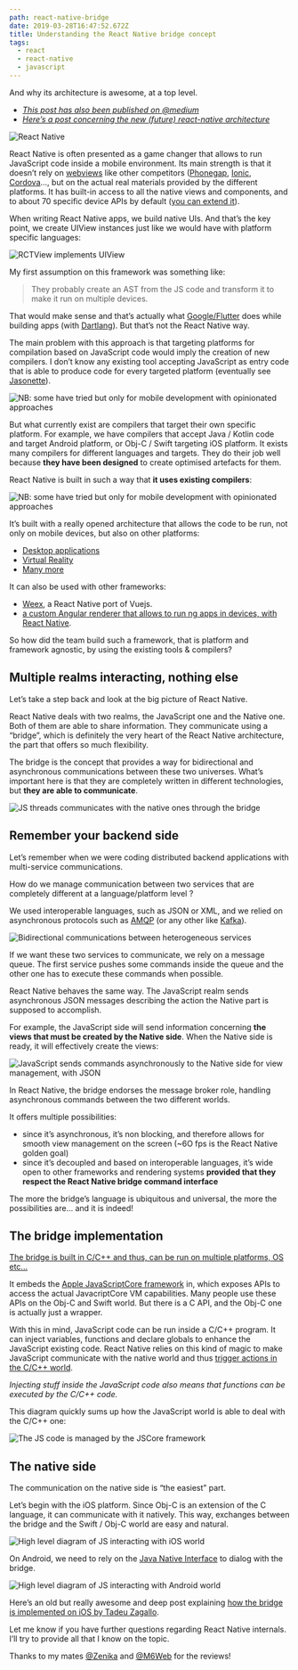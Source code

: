 ```yaml
---
path: react-native-bridge
date: 2019-03-28T16:47:52.672Z
title: Understanding the React Native bridge concept
tags:
  - react
  - react-native
  - javascript
---
```

And why its architecture is awesome, at a top level.

* _[This post has also been published on @medium](https://hackernoon.com/understanding-react-native-bridge-concept-e9526066ddb8)_
* _[Here’s a post concerning the new (future) react-native architecture](../react-native-new-architecture)_

![React Native](/assets/rn.png)

React Native is often presented as a game changer that allows to run JavaScript code inside a mobile environment. Its main strength is that it doesn’t rely on [webviews](https://www.telerik.com/platform-next-level) like other competitors ([Phonegap](https://phonegap.com/), [Ionic](https://ionicframework.com/), [Cordova](https://cordova.apache.org/)…, but on the actual real materials provided by the different platforms. It has built-in access to all the native views and components, and to about 70 specific device APIs by default ([you can extend it](https://facebook.github.io/react-native/docs/native-modules-ios.html)).

When writing React Native apps, we build native UIs. And that’s the key point, we create UIView instances just like we would have with platform specific languages:

![RCTView implements UIView](/assets/xcode.png)

My first assumption on this framework was something like:

> They probably create an AST from the JS code and transform it to make it run on multiple devices.

That would make sense and that’s actually what [Google/Flutter](https://docs.google.com/presentation/d/1cw7A4HbvM_Abv320rVgPVGiUP2msVs7tfGbkgdrTy0I/edit#slide=id.p) does while building apps (with [Dartlang](https://www.dartlang.org/)). But that’s not the React Native way.

The main problem with this approach is that targeting platforms for compilation based on JavaScript code would imply the creation of new compilers. I don’t know any existing tool accepting JavaScript as entry code that is able to produce code for every targeted platform (eventually see [Jasonette](https://jasonette.com/)).

![NB: some have tried but only for mobile development with opinionated approaches](/assets/compiler.png)

But what currently exist are compilers that target their own specific platform. For example, we have compilers that accept Java / Kotlin code and target Android platform, or Obj-C / Swift targeting iOS platform. It exists many compilers for different languages and targets. They do their job well because **they have been designed** to create optimised artefacts for them.

React Native is built in such a way that **it uses existing compilers**:

![NB: some have tried but only for mobile development with opinionated approaches](/assets/cross-compiler.png)

It’s built with a really opened architecture that allows the code to be run, not only on mobile devices, but also on other platforms:

* [Desktop applications](https://github.com/kusti8/proton-native)
* [Virtual Reality](https://facebook.github.io/react-360/)
* [Many more](https://news.ycombinator.com/item?id=16198843)

It can also be used with other frameworks:

* [Weex](https://github.com/alibaba/weex), a React Native port of Vuejs.
* [a custom Angular renderer that allows to run ng apps in devices, with React Native](https://github.com/angular/react-native-renderer).

So how did the team build such a framework, that is platform and framework agnostic, by using the existing tools & compilers?

## Multiple realms interacting, nothing else

Let’s take a step back and look at the big picture of React Native.

React Native deals with two realms, the JavaScript one and the Native one. Both of them are able to share information. They communicate using a “bridge”, which is definitely the very heart of the React Native architecture, the part that offers so much flexibility.

The bridge is the concept that provides a way for bidirectional and asynchronous communications between these two universes. What’s important here is that they are completely written in different technologies, but **they are able to communicate**.

![JS threads communicates with the native ones through the bridge](/assets/distributed.png)

## Remember your backend side

Let’s remember when we were coding distributed backend applications with multi-service communications.

How do we manage communication between two services that are completely different at a language/platform level ?

We used interoperable languages, such as JSON or XML, and we relied on asynchronous protocols such as [AMQP](https://www.amqp.org/about/what) (or any other like [Kafka](https://kafka.apache.org/)).

![Bidirectional communications between heterogeneous services](/assets/broker.png)

If we want these two services to communicate, we rely on a message queue. The first service pushes some commands inside the queue and the other one has to execute these commands when possible.

React Native behaves the same way. The JavaScript realm sends asynchronous JSON messages describing the action the Native part is supposed to accomplish.

For example, the JavaScript side will send information concerning **the views that must be created by the Native side**. When the Native side is ready, it will effectively create the views:

![JavaScript sends commands asynchronously to the Native side for view management, with JSON](/assets/bridge.png)

In React Native, the bridge endorses the message broker role, handling asynchronous commands between the two different worlds.

It offers multiple possibilities:

* since it’s asynchronous, it’s non blocking, and therefore allows for smooth view management on the screen (~6O fps is the React Native golden goal)
* since it’s decoupled and based on interoperable languages, it’s wide open to other frameworks and rendering systems **provided that they respect the React Native bridge command interface**

The more the bridge’s language is ubiquitous and universal, the more the possibilities are… and it is indeed!

## The bridge implementation

[The bridge is built in C/C++ and thus, can be run on multiple platforms, OS etc...](https://github.com/facebook/react-native/blob/81860c59c3453429bb4e70da2c372c92e66e134c/ReactCommon/cxxreact/NativeToJsBridge.cpp#L29)

It embeds the [Apple JavaScriptCore framework](https://developer.apple.com/documentation/javascriptcore) in, which exposes APIs to access the actual JavacriptCore VM capabilities. Many people use these APIs on the Obj-C and Swift world. But there is a C API, and the Obj-C one is actually just a wrapper.

With this in mind, JavaScript code can be run inside a C/C++ program. It can inject variables, functions and declare globals to enhance the JavaScript existing code. React Native relies on this kind of magic to make JavaScript communicate with the native world and thus [trigger actions in the C/C++ world](https://github.com/facebook/react-native/blob/52f431b4bb29062abd8ce20e01a4e60b47151a80/Libraries/BatchedBridge/MessageQueue.js#L254).

_Injecting stuff inside the JavaScript code also means that functions can be executed by the C/C++ code._

This diagram quickly sums up how the JavaScript world is able to deal with the C/C++ one:

![The JS code is managed by the JSCore framework](/assets/js-side.png)

## The native side

The communication on the native side is “the easiest” part.

Let’s begin with the iOS platform. Since Obj-C is an extension of the C language, it can communicate with it natively. This way, exchanges between the bridge and the Swift / Obj-C world are easy and natural.

![High level diagram of JS interacting with iOS world](/assets/ios.png)

On Android, we need to rely on the [Java Native Interface](https://docs.oracle.com/javase/8/docs/technotes/guides/jni/) to dialog with the bridge.

![High level diagram of JS interacting with Android world](/assets/android.png)

Here’s an old but really awesome and deep post explaining [how the bridge is implemented on iOS by Tadeu Zagallo](https://tadeuzagallo.com/blog/react-native-bridge/).

Let me know if you have further questions regarding React Native internals. I’ll try to provide all that I know on the topic.

Thanks to my mates [@Zenika](https://medium.com/@ZenikaIT) and [@M6Web](https://tech.m6web.fr/) for the reviews!

